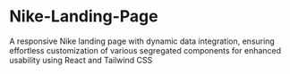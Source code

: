 # Nike-Landing-Page
A responsive Nike landing page with dynamic data integration, ensuring effortless customization of various segregated components for enhanced usability using React and Tailwind CSS

